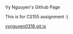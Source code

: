 Vy Nguuyen's Github Page


This is for CS155 assignment :)

[vynguyen0318.git.io](https://github.com/vynguyen0318/vynguyen0318.git.io)

